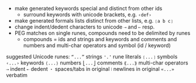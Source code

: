 - make generated keywords special and distinct from other ids
	- surround keywords with unicode brackets, e.g. `‹def›`
- make generated formals lists distinct from other lists, e.g. `❲a b c❳`
- change indent/dedent characters to unicode `⇢` and `⇠` resp.
- PEG matches on single runes, compounds need to be delimited by runes
	- compounds = ids and strings and keywords and comments and numbers and multi-char operators and symbol (id / keyword)


suggested Unicode runes:
`“...”` strings
`❛.❜` rune literals
`❲...❳` symbols
`‹...›` keywords
`⟨...⟩` numbers
`⎣...⎦` comments
`⟪...⟫` multi-char operators
`⇢` indent
`⇠` dedent
`・` spaces/tabs in original
`⦚` newlines in original
`«...»` verbatim
